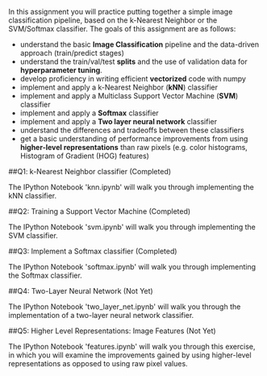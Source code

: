 In this assignment you will practice putting together a simple image classification pipeline, based on the k-Nearest Neighbor or the SVM/Softmax classifier. The goals of this assignment are as follows:

- understand the basic **Image Classification** pipeline and the data-driven approach (train/predict stages)
- understand the train/val/test **splits** and the use of validation data for **hyperparameter tuning**.
- develop proficiency in writing efficient **vectorized** code with numpy
- implement and apply a k-Nearest Neighbor (**kNN**) classifier
- implement and apply a Multiclass Support Vector Machine (**SVM**) classifier
- implement and apply a **Softmax** classifier
- implement and apply a **Two layer neural network** classifier
- understand the differences and tradeoffs between these classifiers
- get a basic understanding of performance improvements from using **higher-level representations** than raw pixels (e.g. color histograms, Histogram of Gradient (HOG) features)

##Q1: k-Nearest Neighbor classifier (Completed)

The IPython Notebook 'knn.ipynb' will walk you through implementing the kNN classifier.

##Q2: Training a Support Vector Machine (Completed)

The IPython Notebook 'svm.ipynb' will walk you through implementing the SVM classifier.

##Q3: Implement a Softmax classifier (Completed)

The IPython Notebook 'softmax.ipynb' will walk you through implementing the Softmax classifier.

##Q4: Two-Layer Neural Network (Not Yet)

The IPython Notebook 'two_layer_net.ipynb' will walk you through the implementation of a two-layer neural network classifier.

##Q5: Higher Level Representations: Image Features (Not Yet)

The IPython Notebook 'features.ipynb' will walk you through this exercise, in which you will examine the improvements gained by using higher-level representations as opposed to using raw pixel values.
